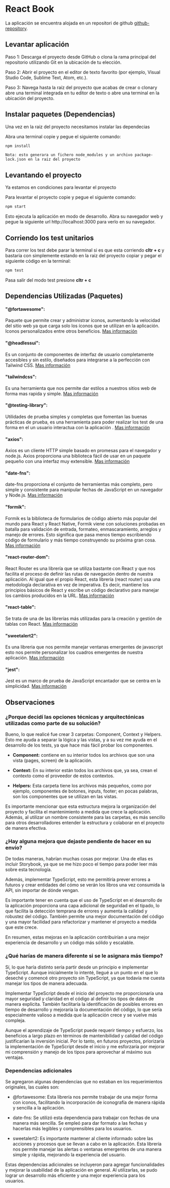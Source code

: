 # React Book

La aplicación se encuentra alojada en un repositori de github [github-repository](https://github.com/kvzon1984/React-Book).

## Levantar aplicación

Paso 1: Descarga el proyecto desde GitHub o clona la rama principal del repositorio utilizando Git en la ubicación de tu elección.

Paso 2: Abrir el proyecto en el editor de texto favorito (por ejemplo, Visual Studio Code, Sublime Text, Atom, etc.).

Paso 3: Navega hasta la raíz del proyecto que acabas de crear o clonary abre una terminal integrada en tu editor de texto o abre una terminal en la ubicación del proyecto.

## Instalar paquetes (Dependencias)

Una vez en la raiz del proyecto necesitamos instalar las dependecias

Abra una terminal copie y pegue el siguiente comando:

```bash
npm install
```

    Nota: esto generara un fichero node_modules y un archivo package-lock.json en la raiz del proyecto

## Levantando el proyecto

Ya estamos en condiciones para levantar el proyecto

Para levantar el proyecto copie y pegue el siguiente comando:

```bash
npm start
```

Esto ejecuta la aplicación en modo de desarrollo.
Abra su navegador web y pegue la siguiente url http://localhost:3000 para verlo en su navegador.

## Corriendo los test unitarios

Para correr los test debe parar la terminal si es que esta corriendo **cltr + c** y bastaria con simplemente estando en la raiz del proyecto copiar y pegar el siguiente código en la terminal:

```bash
npm test
```

Pasa salir del modo test presione **cltr + c**

## Dependencias Utilizadas (Paquetes)

#### "@fortawesome":
Paquete que permite crear y administrar íconos, aumentando la velocidad del sitio web ya que carga solo los íconos que se utilizan en la aplicación. Iconos personalizados entre otros beneficios. [Mas información](https://fontawesome.com/)

#### "@headlessui":
Es un conjunto de componentes de interfaz de usuario completamente accesibles y sin estilo, diseñados para integrarse a la perfección con Tailwind CSS. [Mas información](https://headlessui.com/)

#### "tailwindcss":
Es una herramienta que nos permite dar estilos a nuestros sitios web de forma mas rapida y simple. [Mas información](https://tailwindcss.com/)

#### "@testing-library":
Utilidades de prueba simples y completas que fomentan las buenas prácticas de prueba, es una herramienta para poder realizar los test de una forma en el un usuario interactua con la aplicación . [Mas información](https://testing-library.com/)

#### "axios":
Axios es un cliente HTTP simple basado en promesas para el navegador y node.js. Axios proporciona una biblioteca fácil de usar en un paquete pequeño con una interfaz muy extensible. [Mas información](https://axios-http.com/)

#### "date-fns":
date-fns proporciona el conjunto de herramientas más completo, pero simple y consistente para manipular fechas de JavaScript en un navegador y Node.js. [Mas información](https://date-fns.org/)

#### "formik":
Formik es la biblioteca de formularios de código abierto más popular del mundo para React y React Native, Formik viene con soluciones probadas en batalla para validación de entrada, formateo, enmascaramiento, arreglos y manejo de errores. Esto significa que pasa menos tiempo escribiendo código de formulario y más tiempo construyendo su próxima gran cosa. [Mas información](https://formik.org/)

#### "react-router-dom":
React Router es una librería que se utiliza bastante con React y que nos facilita el proceso de definir las rutas de navegación dentro de nuestra aplicación. Al igual que el propio React, esta librería (react router) usa una metodología declarativa en vez de imperativa. Es decir, mantiene los principios básicos de React y escribe un código declarativo para manejar los cambios producidos en la URL. [Mas información](https://reactrouter.com/en/main)

#### "react-table":
Se trata de una de las librerías más utilizadas para la creación y gestión de tablas con React. [Mas información](https://tanstack.com/table/v8/?from=reactTableV7&original=https://github.com/TanStack/table/tree/v7/docs/src/pages/)

#### "sweetalert2":
Es una libreria que nos permite manejar ventanas emergentes de javascript esto nos permite personalizar los cuadros emergentes de nuestra aplicación. [Mas información](https://sweetalert2.github.io/)

#### "jest":
Jest es un marco de prueba de JavaScript encantador que se centra en la simplicidad. [Mas información](https://jestjs.io/)


## Observaciones

### ¿Porque decidí las opciones técnicas y arquitectónicas utilizadas como parte de su solución?

Bueno, lo que realicé fue crear 3 carpetas: Component, Context y Helpers. Esto me ayuda a separar la lógica y las vistas, y a su vez me ayuda en el desarrollo de los tests, ya que hace más fácil probar los componentes.

- **Component:** contiene en su interior todos los archivos que son una vista (pages, screen) de la aplicación.

- **Context:** En su interior están todos los archivos que, ya sea, crean el contexto como el proveedor de estos contextos.

- **Helpers:** Esta carpeta tiene los archivos más pequeños, como por ejemplo, componentes de botones, inputs, footer; en pocas palabras, son los componentes que se utilizan en las vistas.

Es importante mencionar que esta estructura mejora la organización del proyecto y facilita el mantenimiento a medida que crece la aplicación. Además, al utilizar un nombre consistente para las carpetas, es más sencillo para otros desarrolladores entender la estructura y colaborar en el proyecto de manera efectiva.

### ¿Hay alguna mejora que dejaste pendiente de hacer en su envío?

De todas maneras, habrían muchas cosas por mejorar. Una de ellas es incluir Storybook, ya que se me hizo poco el tiempo para poder leer más sobre esta tecnología.

Además, implementar TypeScript, esto me permitiría prever errores a futuros y crear entidades del cómo se verán los libros una vez consumida la API, sin importar de dónde vengan.

Es importante tener en cuenta que el uso de TypeScript en el desarrollo de la aplicación proporciona una capa adicional de seguridad en el tipado, lo que facilita la detección temprana de errores y aumenta la calidad y robustez del código. También permite una mejor documentación del código y una mayor facilidad para refactorizar y mantener el proyecto a medida que este crece.

En resumen, estas mejoras en la aplicación contribuirían a una mejor experiencia de desarrollo y un código más sólido y escalable.


### ¿Qué harías de manera diferente si se le asignara más tiempo?


Sí, lo que haría distinto sería partir desde un principio e implementar TypeScript. Aunque inicialmente lo intenté, llegué a un punto en el que lo deseché y comencé otro proyecto sin TypeScript, ya que todavía me cuesta manejar los tipos de manera adecuada.

Implementar TypeScript desde el inicio del proyecto me proporcionaría una mayor seguridad y claridad en el código al definir los tipos de datos de manera explícita. También facilitaría la identificación de posibles errores en tiempo de desarrollo y mejoraría la documentación del código, lo que sería especialmente valioso a medida que la aplicación crece y se vuelve más compleja.

Aunque el aprendizaje de TypeScript puede requerir tiempo y esfuerzo, los beneficios a largo plazo en términos de mantenibilidad y calidad del código justificarían la inversión inicial. Por lo tanto, en futuros proyectos, priorizaría la implementación de TypeScript desde el inicio y me esforzaría por mejorar mi comprensión y manejo de los tipos para aprovechar al máximo sus ventajas.

### Dependencias adicionales

Se agregaron algunas dependencias que no estaban en los requerimientos originales, las cuales son:

- @fortawesome: Esta librería nos permite trabajar de una mejor forma con iconos, facilitando la incorporación de iconografía de manera rápida y sencilla a la aplicación.

- date-fns: Se utilizó esta dependencia para trabajar con fechas de una manera más sencilla. Se empleó para dar formato a las fechas y hacerlas más legibles y comprensibles para los usuarios.

- sweetalert2: Es importante mantener al cliente informado sobre las acciones y procesos que se llevan a cabo en la aplicación. Esta librería nos permite manejar las alertas o ventanas emergentes de una manera simple y rápida, mejorando la experiencia del usuario.

Estas dependencias adicionales se incluyeron para agregar funcionalidades y mejorar la usabilidad de la aplicación en general. Al utilizarlas, se pudo lograr un desarrollo más eficiente y una mejor experiencia para los usuarios.



